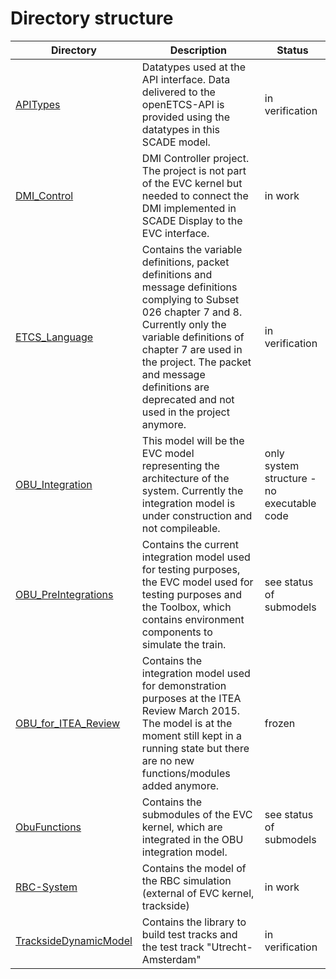 # Directory structure

Directory | Description | Status
----------|-------------|-------
[APITypes](https://github.com/openETCS/modeling/tree/master/model/Scade/System/APITypes) | Datatypes used at the API interface. Data delivered to the openETCS-API is provided using the datatypes in this SCADE model. | in verification
[DMI_Control](https://github.com/openETCS/modeling/tree/master/model/Scade/System/DMI_Control) | DMI Controller project. The project is not part of the EVC kernel but needed to connect the DMI implemented in SCADE Display to the EVC interface. | in work
[ETCS_Language](https://github.com/openETCS/modeling/tree/master/model/Scade/System/ETCS_Language) | Contains the variable definitions, packet definitions and message definitions complying to Subset 026 chapter 7 and 8. Currently only the variable definitions of chapter 7 are used in the project. The packet and message definitions are deprecated and not used in the project anymore. | in verification
[OBU_Integration](https://github.com/openETCS/modeling/tree/master/model/Scade/System/OBU_Integration) | This model will be the EVC model representing the architecture of the system. Currently the integration model is under construction and not compileable. | only system structure - no executable code
[OBU_PreIntegrations](https://github.com/openETCS/modeling/tree/master/model/Scade/System/OBU_PreIntegrations) | Contains the current integration model used for testing purposes, the EVC model used for testing purposes and the Toolbox, which contains environment components to simulate the train. | see status of submodels
[OBU_for_ITEA_Review](https://github.com/openETCS/modeling/tree/master/model/Scade/System/OBU_for_ITEA-Review) | Contains the integration model used for demonstration purposes at the ITEA Review March 2015. The model is at the moment still kept in a running state but there are no new functions/modules added anymore. | frozen
[ObuFunctions](https://github.com/openETCS/modeling/tree/master/model/Scade/System/ObuFunctions) | Contains the submodules of the EVC kernel, which are integrated in the OBU integration model. | see status of submodels
[RBC-System](https://github.com/openETCS/modeling/tree/master/model/Scade/System/RBC-System) | Contains the model of the RBC simulation (external of EVC kernel, trackside) | in work
[TracksideDynamicModel](https://github.com/openETCS/modeling/tree/master/model/Scade/System/TracksideDynamicModel) | Contains the library to build test tracks and the test track "Utrecht-Amsterdam"  | in verification
